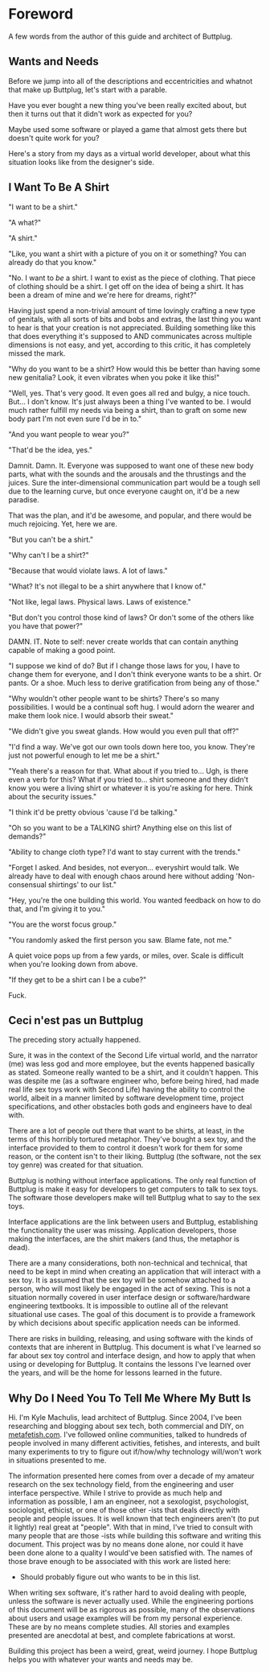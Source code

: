 # Foreword

A few words from the author of this guide and architect of Buttplug.

## Wants and Needs

Before we jump into all of the descriptions and eccentricities and whatnot that make up Buttplug, let's start with a parable.

Have you ever bought a new thing you've been really excited about, but then it turns out that it didn't work as expected for you?

Maybe used some software or played a game that almost gets there but doesn't quite work for you?

Here's a story from my days as a virtual world developer, about what this situation looks like from the designer's side.

## I Want To Be A Shirt

"I want to be a shirt."

"A what?"

"A shirt."

"Like, you want a shirt with a picture of you on it or something? You can already do that you know."

"No. I want to *be* a shirt. I want to exist as the piece of clothing. That piece of clothing should be a shirt. I get off on the idea of being a shirt. It has been a dream of mine and we're here for dreams, right?"

Having just spend a non-trivial amount of time lovingly crafting a new type of genitals, with all sorts of bits and bobs and extras, the last thing you want to hear is that your creation is not appreciated. Building something like this that does everything it's supposed to AND communicates across multiple dimensions is not easy, and yet, according to this critic, it has completely missed the mark.

"Why do you want to be a shirt? How would this be better than having some new genitalia? Look, it even vibrates when you poke it like this!"

"Well, yes. That's very good. It even goes all red and bulgy, a nice touch. But&#x2026; I don't know. It's just always been a thing I've wanted to be. I would much rather fulfill my needs via being a shirt, than to graft on some new body part I'm not even sure I'd be in to."

"And you want people to wear you?"

"That'd be the idea, yes."

Damnit. Damn. It. Everyone was supposed to want one of these new body parts, what with the sounds and the arousals and the thrustings and the juices. Sure the inter-dimensional communication part would be a tough sell due to the learning curve, but once everyone caught on, it'd be a new paradise.

That was the plan, and it'd be awesome, and popular, and there would be much rejoicing. Yet, here we are.

"But you can't be a shirt."

"Why can't I be a shirt?"

"Because that would violate laws. A lot of laws."

"What? It's not illegal to be a shirt anywhere that I know of."

"Not like, legal laws. Physical laws. Laws of existence."

"But don't you control those kind of laws? Or don't some of the others like you have that power?"

DAMN. IT. Note to self: never create worlds that can contain anything capable of making a good point.

"I suppose we kind of do? But if I change those laws for you, I have to change them for everyone, and I don't think everyone wants to be a shirt. Or pants. Or a shoe. Much less to derive gratification from being any of those."

"Why wouldn't other people want to be shirts? There's so many possibilities. I would be a continual soft hug. I would adorn the wearer and make them look nice. I would absorb their sweat."

"We didn't give you sweat glands. How would you even pull that off?"

"I'd find a way. We've got our own tools down here too, you know. They're just not powerful enough to let me be a shirt."

"Yeah there's a reason for that. What about if you tried to&#x2026; Ugh, is there even a verb for this? What if you tried to&#x2026; shirt someone and they didn't know you were a living shirt or whatever it is you're asking for here. Think about the security issues."

"I think it'd be pretty obvious 'cause I'd be talking."

"Oh so you want to be a TALKING shirt? Anything else on this list of demands?"

"Ability to change cloth type? I'd want to stay current with the trends."

"Forget I asked. And besides, not everyon&#x2026; everyshirt would talk. We already have to deal with enough chaos around here without adding 'Non-consensual shirtings' to our list."

"Hey, you're the one building this world. You wanted feedback on how to do that, and I'm giving it to you."

"You are the worst focus group."

"You randomly asked the first person you saw. Blame fate, not me."

A quiet voice pops up from a few yards, or miles, over. Scale is difficult when you're looking down from above.

"If they get to be a shirt can I be a cube?"

Fuck.

## Ceci n'est pas un Buttplug

The preceding story actually happened.

Sure, it was in the context of the Second Life virtual world, and the narrator (me) was less god and more employee, but the events happened basically as stated. Someone really wanted to be a shirt, and it couldn't happen. This was despite me (as a software engineer who, before being hired, had made real life sex toys work with Second Life) having the ability to control the world, albeit in a manner limited by software development time, project specifications, and other obstacles both gods and engineers have to deal with.

There are a lot of people out there that want to be shirts, at least, in the terms of this horribly tortured metaphor. They've bought a sex toy, and the interface provided to them to control it doesn't work for them for some reason, or the content isn't to their liking. Buttplug (the software, not the sex toy genre) was created for that situation.

Buttplug is nothing without interface applications. The only real function of Buttplug is make it easy for developers to get computers to talk to sex toys. The software those developers make will tell Buttplug what to say to the sex toys.

Interface applications are the link between users and Buttplug, establishing the functionality the user was missing. Application developers, those making the interfaces, are the shirt makers (and thus, the metaphor is dead).

There are a many considerations, both non-technical and technical, that need to be kept in mind when creating an application that will interact with a sex toy. It is assumed that the sex toy will be somehow attached to a person, who will most likely be engaged in the act of sexing. This is not a situation normally covered in user interface design or software/hardware engineering textbooks. It is impossible to outline all of the relevant situational use cases. The goal of this document is to provide a framework by which decisions about specific application needs can be informed.

There are risks in building, releasing, and using software with the kinds of contexts that are inherent in Buttplug. This document is what I've learned so far about sex toy control and interface design, and how to apply that when using or developing for Buttplug. It contains the lessons I've learned over the years, and will be the home for lessons learned in the future.


## Why Do I Need You To Tell Me Where My Butt Is

Hi. I'm Kyle Machulis, lead architect of Buttplug. Since 2004, I've been researching and blogging about sex tech, both commercial and DIY, on [metafetish.com](https://metafetish.com). I've followed online communities, talked to hundreds of people involved in many different activities, fetishes, and interests, and built many experiments to try to figure out if/how/why technology will/won't work in situations presented to me.

The information presented here comes from over a decade of my amateur research on the sex technology field, from the engineering and user interface perspective. While I strive to provide as much help and information as possible, I am an engineer, not a sexologist, psychologist, sociologist, ethicist, or one of those other -ists that deals directly with people and people issues. It is well known that tech engineers aren't (to put it lightly) real great at "people". With that in mind, I've tried to consult with many people that are those -ists while building this software and writing this document. This project was by no means done alone, nor could it have been done alone to a quality I would've been satisfied with. The names of those brave enough to be associated with this work are listed here:

-   Should probably figure out who wants to be in this list.

When writing sex software, it's rather hard to avoid dealing with people, unless the software is never actually used. While the engineering portions of this document will be as rigorous as possible, many of the observations about users and usage examples will be from my personal experience. These are by no means complete studies. All stories and examples presented are anecdotal at best, and complete fabrications at worst.

Building this project has been a weird, great, weird journey. I hope Buttplug helps you with whatever your wants and needs may be.
